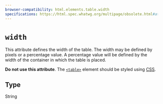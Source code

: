 ```yaml
---
browser-compatibility: html.elements.table.width
specifications: https://html.spec.whatwg.org/multipage/obsolete.html#attr-table-width
---
```


# `width`

This attribute defines the width of the table. The width may be defined by pixels or a percentage value. A percentage value will be defined by the width of the container in which the table is placed.

**Do not use this attribute**. The [`<table>`](https://developer.mozilla.org/en-US/docs/Web/HTML/Element/table) element should be styled using [CSS](https://developer.mozilla.org/en-US/docs/CSS).

## Type

String
